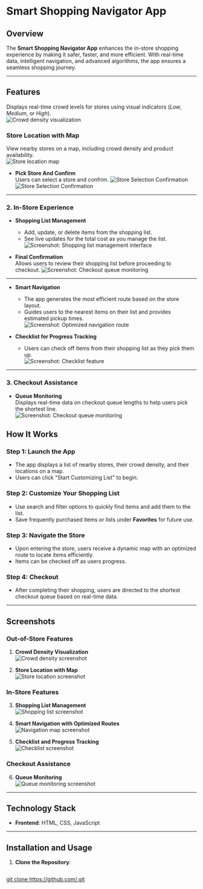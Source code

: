 # **Smart Shopping Navigator App**

## **Overview**
The **Smart Shopping Navigator App** enhances the in-store shopping experience by making it safer, faster, and more efficient. With real-time data, intelligent navigation, and advanced algorithms, the app ensures a seamless shopping journey.

---

## **Features**

Displays real-time crowd levels for stores using visual indicators (*Low*, *Medium*, or *High*).  
![Crowd density visualization](Crowd%20density%20visualization.png)


### **Store Location with Map**
View nearby stores on a map, including crowd density and product availability.  
![Store location map](Store%20location%20on%20map.png)
  

- **Pick Store And Confirm**  
  Users can select a store and confrim.
![Store Selection Confirmation](StoreSelection_Confirmation.png)
![Store Selection Confirmation](ScreenshotTaking%20User%20To%20Store.png)


---

### **2. In-Store Experience**
- **Shopping List Management**  
  - Add, update, or delete items from the shopping list.  
  - See live updates for the total cost as you manage the list.  
  ![Screenshot: Shopping list management interface](Shopping%20list%20management%20interface.png)

- **Final Confirmation**  
  Allows users to review their shopping list before proceeding to checkout.
![Screenshot: Checkout queue monitoring](confrimItemSelection.png)
---
- **Smart Navigation**  
  - The app generates the most efficient route based on the store layout.  
  - Guides users to the nearest items on their list and provides estimated pickup times.  
  ![Screenshot: Optimized navigation route](Optimized%20navigation%20route.png)

- **Checklist for Progress Tracking**  
  - Users can check off items from their shopping list as they pick them up.  
  ![Screenshot: Checklist feature](Checklist%20feature.png)



---

### **3. Checkout Assistance**
- **Queue Monitoring**  
  Displays real-time data on checkout queue lengths to help users pick the shortest line.  
  ![Screenshot: Checkout queue monitoring](Checkout%20queue%20monitoring.png)



## **How It Works**

### **Step 1: Launch the App**
- The app displays a list of nearby stores, their crowd density, and their locations on a map.
- Users can click "Start Customizing List" to begin.

### **Step 2: Customize Your Shopping List**
- Use search and filter options to quickly find items and add them to the list.  
- Save frequently purchased items or lists under **Favorites** for future use.

### **Step 3: Navigate the Store**
- Upon entering the store, users receive a dynamic map with an optimized route to locate items efficiently.  
- Items can be checked off as users progress.

### **Step 4: Checkout**
- After completing their shopping, users are directed to the shortest checkout queue based on real-time data.

---

## **Screenshots**

### **Out-of-Store Features**
1. **Crowd Density Visualization**  
   ![Crowd density screenshot](path-to-image)

2. **Store Location with Map**  
   ![Store location screenshot](path-to-image)

### **In-Store Features**
3. **Shopping List Management**  
   ![Shopping list screenshot](path-to-image)

4. **Smart Navigation with Optimized Routes**  
   ![Navigation map screenshot](path-to-image)

5. **Checklist and Progress Tracking**  
   ![Checklist screenshot](path-to-image)

### **Checkout Assistance**
6. **Queue Monitoring**  
   ![Queue monitoring screenshot](path-to-image)

---

## **Technology Stack**

- **Frontend**: HTML, CSS, JavaScript  
 



---

## **Installation and Usage**

1. **Clone the Repository**:
   ```bash
 [  git clone https://github.com/<your-repo-name>.git](https://github.com/SAMUR274/HCI_P-Roject.git)
 
